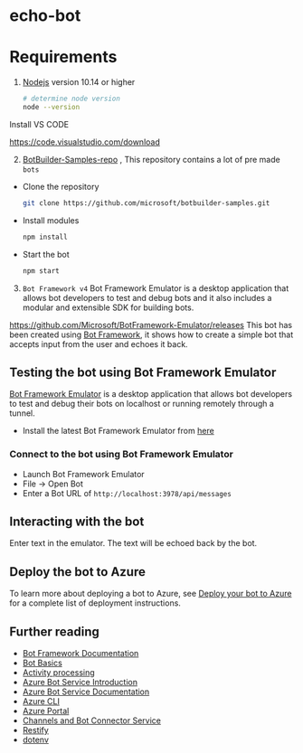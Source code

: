 # echo-bot




# Requirements

1) [Nodejs](https://nodejs.org/en/download/) version 10.14 or higher

    ```bash
    # determine node version
    node --version
    ```
Install VS CODE

https://code.visualstudio.com/download

2) [BotBuilder-Samples-repo](https://github.com/microsoft/BotBuilder-Samples) , This repository contains a lot of pre made `bots`

- Clone the repository

    ```bash
    git clone https://github.com/microsoft/botbuilder-samples.git
    ```
       
- Install modules

    ```bash
    npm install
    ```

- Start the bot

    ```bash
    npm start
    ```
3) `Bot Framework v4` Bot Framework Emulator is a desktop application that allows bot developers to test and debug bots and it also includes a modular and extensible SDK for building bots.

https://github.com/Microsoft/BotFramework-Emulator/releases
This bot has been created using [Bot Framework](https://dev.botframework.com), it shows how to create a simple bot that accepts input from the user and echoes it back.


## Testing the bot using Bot Framework Emulator

[Bot Framework Emulator](https://github.com/microsoft/botframework-emulator) is a desktop application that allows bot developers to test and debug their bots on localhost or running remotely through a tunnel.

- Install the latest Bot Framework Emulator from [here](https://github.com/Microsoft/BotFramework-Emulator/releases)

### Connect to the bot using Bot Framework Emulator

- Launch Bot Framework Emulator
- File -> Open Bot
- Enter a Bot URL of `http://localhost:3978/api/messages`

## Interacting with the bot

Enter text in the emulator.  The text will be echoed back by the bot.

## Deploy the bot to Azure

To learn more about deploying a bot to Azure, see [Deploy your bot to Azure](https://aka.ms/azuredeployment) for a complete list of deployment instructions.

## Further reading

- [Bot Framework Documentation](https://docs.botframework.com)
- [Bot Basics](https://docs.microsoft.com/azure/bot-service/bot-builder-basics?view=azure-bot-service-4.0)
- [Activity processing](https://docs.microsoft.com/en-us/azure/bot-service/bot-builder-concept-activity-processing?view=azure-bot-service-4.0)
- [Azure Bot Service Introduction](https://docs.microsoft.com/azure/bot-service/bot-service-overview-introduction?view=azure-bot-service-4.0)
- [Azure Bot Service Documentation](https://docs.microsoft.com/azure/bot-service/?view=azure-bot-service-4.0)
- [Azure CLI](https://docs.microsoft.com/cli/azure/?view=azure-cli-latest)
- [Azure Portal](https://portal.azure.com)
- [Channels and Bot Connector Service](https://docs.microsoft.com/en-us/azure/bot-service/bot-concepts?view=azure-bot-service-4.0)
- [Restify](https://www.npmjs.com/package/restify)
- [dotenv](https://www.npmjs.com/package/dotenv)
